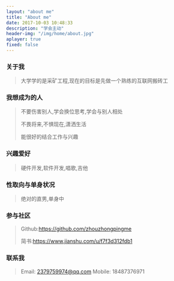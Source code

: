 ```yaml
---
layout: "about me"
title: "About me"
date: 2017-10-03 10:48:33
description: "学会主动"
header-img: "/img/home/about.jpg"
aplayer: true
fixed: false
---
```


### 关于我

>大学学的是采矿工程,现在的目标是先做一个熟练的互联网搬砖工

### 我想成为的人

>不要伤害别人,学会换位思考,学会与别人相处
>
>不畏将来,不惧现在,潇洒生活
>
>能很好的结合工作与兴趣

### 兴趣爱好

>硬件开发,软件开发,唱歌,吉他

### 性取向与单身状况

>绝对的直男,单身中

### 参与社区

 > Github:https://github.com/zhouzhongpingme 
 >
 > 简书:https://www.jianshu.com/u/f7f3d312fdb1
 >

### 联系我

>Email: 2379759974@qq.com 
>Mobile: 18487376971

